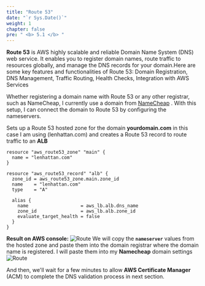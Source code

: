 ```yaml
---
title: "Route 53"
date: "`r Sys.Date()`"
weight: 1
chapter: false
pre: " <b> 5.1 </b> "
---
```


**Route 53** is AWS highly scalable and reliable Domain Name System (DNS) web service. It enables you to register domain names, route traffic to resources globally, and manage the DNS records for your domain.Here are some key features and functionalities of Route 53: Domain Registration, DNS Management, Traffic Routing, Health Checks, Integration with AWS Services

Whether registering a domain name with Route 53 or any other registrar, such as NameCheap, I currently use a domain from [NameCheap](https://www.namecheap.com/) . With this setup, I can connect the domain to Route 53 by configuring the nameservers.

Sets up a Route 53 hosted zone for the domain **yourdomain.com** in this case I am using (lenhattan.com) and creates a Route 53 record to route traffic to an **ALB**

```
resource "aws_route53_zone" "main" {
  name = "lenhattan.com"
}

resource "aws_route53_record" "alb" {
  zone_id = aws_route53_zone.main.zone_id
  name    = "lenhattan.com"
  type    = "A"

  alias {
    name                   = aws_lb.alb.dns_name
    zone_id                = aws_lb.alb.zone_id
    evaluate_target_health = false
  }
}
```

**Result on AWS console:**
![Route](../../images/5-Route53/result-53.png)
We will copy the **`nameserver`** values from the hosted zone and paste them into the domain registrar where the domain name is registered. I will paste them into my **Namecheap** domain settings
![Route](../../images/5-Route53/result-domain.png)

And then, we'll wait for a few minutes to allow **AWS Certificate Manager** (ACM) to complete the DNS validation process in next section.
